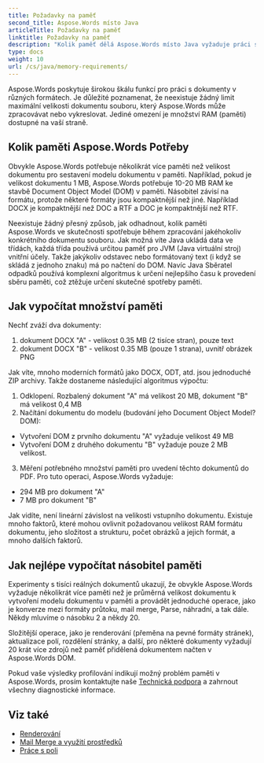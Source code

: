 ```yaml
---
title: Požadavky na paměť
second_title: Aspose.Words místo Java
articleTitle: Požadavky na paměť
linktitle: Požadavky na paměť
description: "Kolik paměť dělá Aspose.Words místo Java vyžaduje práci s dokumenty? Naučte se detaily."
type: docs
weight: 10
url: /cs/java/memory-requirements/
---
```


Aspose.Words poskytuje širokou škálu funkcí pro práci s dokumenty v různých formátech. Je důležité poznamenat, že neexistuje žádný limit maximální velikosti dokumentu souboru, který Aspose.Words může zpracovávat nebo vykreslovat. Jediné omezení je množství RAM (paměti) dostupné na vaší straně.

## Kolik paměti Aspose.Words Potřeby

Obvykle Aspose.Words potřebuje několikrát více paměti než velikost dokumentu pro sestavení modelu dokumentu v paměti. Například, pokud je velikost dokumentu 1 MB, Aspose.Words potřebuje 10-20 MB RAM ke stavbě Document Object Model (DOM) v paměti. Násobitel závisí na formátu, protože některé formáty jsou kompaktnější než jiné. Například DOCX je kompaktnější než DOC a RTF a DOC je kompaktnější než RTF.

Neexistuje žádný přesný způsob, jak odhadnout, kolik paměti Aspose.Words ve skutečnosti spotřebuje během zpracování jakéhokoliv konkrétního dokumentu souboru. Jak možná víte Java ukládá data ve třídách, každá třída používá určitou paměť pro JVM (Java virtuální stroj) vnitřní účely. Takže jakýkoliv odstavec nebo formátovaný text (i když se skládá z jednoho znaku) má po načtení do DOM. Navíc Java Sběratel odpadků používá komplexní algoritmus k určení nejlepšího času k provedení sběru paměti, což ztěžuje určení skutečné spotřeby paměti.

## Jak vypočítat množství paměti

Nechť zváží dva dokumenty:

1. dokument DOCX "A" - velikost 0.35 MB (2 tisíce stran), pouze text
2. dokument DOCX "B" - velikost 0.35 MB (pouze 1 strana), uvnitř obrázek PNG

Jak víte, mnoho moderních formátů jako DOCX, ODT, atd. jsou jednoduché ZIP archivy. Takže dostaneme následující algoritmus výpočtu:
1. Odklopení. Rozbalený dokument "A" má velikost 20 MB, dokument "B" má velikost 0,4 MB
2. Načítání dokumentu do modelu (budování jeho Document Object Model? DOM):
* Vytvoření DOM z prvního dokumentu "A" vyžaduje velikost 49 MB
* Vytvoření DOM z druhého dokumentu "B" vyžaduje pouze 2 MB velikost.
3. Měření potřebného množství paměti pro uvedení těchto dokumentů do PDF. Pro tuto operaci, Aspose.Words vyžaduje:
  * 294 MB pro dokument "A"
  * 7 MB pro dokument "B"

Jak vidíte, není lineární závislost na velikosti vstupního dokumentu. Existuje mnoho faktorů, které mohou ovlivnit požadovanou velikost RAM formátu dokumentu, jeho složitost a strukturu, počet obrázků a jejich formát, a mnoho dalších faktorů.

## Jak nejlépe vypočítat násobitel paměti

Experimenty s tisíci reálných dokumentů ukazují, že obvykle Aspose.Words vyžaduje několikrát více paměti než je průměrná velikost dokumentu k vytvoření modelu dokumentu v paměti a provádět jednoduché operace, jako je konverze mezi formáty průtoku, mail merge, Parse, náhradní, a tak dále. Někdy mluvíme o násobku 2 a někdy 20.

Složitější operace, jako je renderování (přeměna na pevné formáty stránek), aktualizace polí, rozdělení stránky, a další, pro některé dokumenty vyžadují 20 krát více zdrojů než paměť přidělená dokumentem načten v Aspose.Words DOM.

Pokud vaše výsledky profilování indikují možný problém paměti v Aspose.Words, prosím kontaktujte naše [Technická podpora](/words/cs/java/technical-support/) a zahrnout všechny diagnostické informace.

## Viz také

* [Renderování](/words/cs/java/rendering/)
* [Mail Merge a využití prostředků](https://docs.aspose.com/words/java/mail-merge-and-reporting/)
* [Práce s poli](/words/cs/java/working-with-fields/)